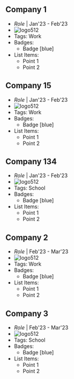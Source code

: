 ## Company 1
- *Role* | Jan'23 - Feb'23
- ![logo512](../assets/logo512.png)
- Tags: Work
- Badges:
  - Badge [blue]
- List Items:
  - Point 1
  - Point 2

## Company 15
- *Role* | Jan'23 - Feb'23
- ![logo512](../assets/logo512.png)
- Tags: Work
- Badges:
  - Badge [blue]
- List Items:
  - Point 1
  - Point 2

## Company 134
- *Role* | Jan'23 - Feb'23
- ![logo512](../assets/logo512.png)
- Tags: School
- Badges:
  - Badge [blue]
- List Items:
  - Point 1
  - Point 2

## Company 2
- *Role* | Feb'23 - Mar'23
- ![logo512](../assets/logo512.png)
- Tags: Work
- Badges:
  - Badge [blue]
- List Items:
  - Point 1
  - Point 2

## Company 3
- *Role* | Feb'23 - Mar'23
- ![logo512](../assets/logo512.png)
- Tags: School
- Badges:
  - Badge [blue]
- List Items:
  - Point 1
  - Point 2